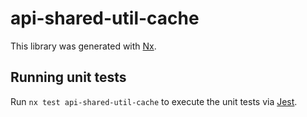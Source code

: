 # api-shared-util-cache

This library was generated with [Nx](https://nx.dev).

## Running unit tests

Run `nx test api-shared-util-cache` to execute the unit tests via [Jest](https://jestjs.io).
